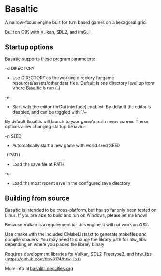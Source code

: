 # Basaltic

A narrow-focus engine built for turn based games on a hexagonal grid

Built on C99 with Vulkan, SDL2, and ImGui

## Startup options

Basaltic supports these program parameters:

-d DIRECTORY

- Use DIRECTORY as the working directory for game resources/assets/other data files. Default is one directory level up from where Basaltic is run (..)

-e

- Start with the editor (ImGui interface) enabled. By default the editor is disabled, and can be toggled with `/~

By default Basaltic will launch to your game's main menu screen. These options allow changing startup behavior:

-n SEED

- Automatically start a new game with world seed SEED

-l PATH

- Load the save file at PATH

-c

- Load the most recent save in the configured save directory


## Building from source

Basaltic is intended to be cross-platform, but has so far only been tested on Linux. If you are able to build and run on Windows, please let me know!

Because Vulkan is a requirement for this engine, it will not work on OSX.

Use cmake with the included CMakeLists.txt to generate makefiles and compile shaders. You may need to change the library path for htw_libs depending on where you placed the library binary

Requires development libraries for Vulkan, SDL2, Freetype2, and htw_libs (https://github.com/htw6174/htw-libs)

More info at [basalitc.neocities.org](https://basaltic.neocities.org/)
